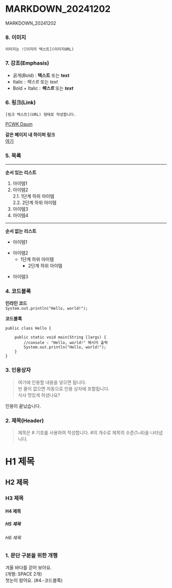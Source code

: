 # MARKDOWN_20241202
MARKDOWN_20241202

### 8. 이미지
`이미지는 ![이지미 텍스트](이미지URL)`

### 7. 강조(Emphasis)
- 굵게(Bold) : **텍스트** 또는 __text__
- Italic : *텍스트* 또는 _text_
- Bold + Italic : ***텍스트*** 또는 ___text___

### 6. 링크(Link)
`[링크 텍스트](URL) 형태로 작성합니다.`  

[PCWK Daum](https://cafe.daum.net/pcwk)  

**같은 페이지 내 하이퍼 링크**  
[여기](#4-코드블록)  


### 5. 목록

---
**순서 있는 리스트**
1. 아이템1
2. 아이템2  
   2.1. 1단계 하위 아이템  
   2.2. 2단계 하위 아이템
9. 아이템3
9. 아이템4
***

**순서 없는 리스트**
- 아이템1  
+ 아이템2
  - 1단계 하위 아이템  
    * 2단계 하위 아이템
* 아이템3  
   

### 4. 코드블록
**인라인 코드**  
`System.out.println("Hello, world!");`

**코드블록**
```
public class Hello {
	
	public static void main(String []args) {
		//console : "Hello, world!" 메시지 출력
		System.out.println("Hello, world!");
	}
}
```

### 3. 인용상자
>여기에 인용할 내용을 넣으면 됩니다.  
>빈 줄이 없으면 자동으로 인용 상자에 포함됩니다.  
식사 맛있게 하셨나요?

인용이 끝났습니다.

### 2. 제목(Header)
>제목은 # 기호를 사용하여 작성합니다. #의 개수로 제목의 수준(1~6)을 나타냅니다.

# H1 제목
## H2 제목
### H3 제목
#### H4 제목
##### H5 제목
###### H6 제목

### 1. 문단 구분을 위한 개행
겨울 바다를 걷어 보아요.  
(개행: SPACE 2개)  
첫눈이 왔어요.
(#4.-코드블록)

